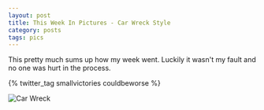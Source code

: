 ```yaml
---
layout: post
title: This Week In Pictures - Car Wreck Style
category: posts
tags: pics
---
```


This pretty much sums up how my week went. Luckily it wasn't my fault and no one was hurt in the process.

{% twitter_tag smallvictories couldbeworse %}

![Car Wreck]({{site.baseurl}}/images/car_wreck.jpg "Car Wreck")

